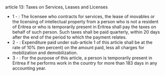 article 13: Taxes on Services, Leases and Licenses

<ul>
			<li>1 - : The licensee who contracts for services, the lease of movables or the licensing of intellectual property from a person who is not a resident of Eritrea or who is temporarily present in Eritrea shall pay the taxes on behalf of such person.  Such taxes shall be paid quarterly, within 20 days after the end of the period to which the payment relates.<ul>
			</ul></li>			<li>2 - : Expenditure paid under sub-article 1 of this article shall be at the rate of 10% (ten percent) on the amount paid, less all charges for mobilization and demobilization.<ul>
			</ul></li>			<li>3 - : For the purpose of this article, a person is temporarily present in Eritrea if he performs work in the country for more than 183 days in any accounting year.<ul>
			</ul></li></ul>
